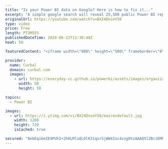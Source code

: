 ```yaml
---
title: "Is your Power BI data on Google? Here is how to fix it..."
excerpt: "A simple google search will reveal 25,500 public Power BI reports and not all of them should be public.  Do you know which power bi reports are on google and how to delete them?  In this video I will show you how to find, review, delete and control your Public Power BI reports.  Here you can download"
originalUrl: https://youtube.com/watch?v=BX24DnseY58
type: video
price: Free
length: PT3M55S
publishedDateTime: 2020-06-22T12:30:48Z
heat: 50

featuredContent: "<iframe width=\"800\" height=\"500\" frameborder=\"0\" src=\"https://www.youtube.com/embed/BX24DnseY58\" allow=\"accelerometer; autoplay; encrypted-media; gyroscope; picture-in-picture\" allowfullscreen></iframe>"

provider:
  name: Curbal
  domain: curbal.com
  images:
    - url: https://everyday-cc.github.io/powerbi/assets/images/organizations/curbal.com-50x50.jpg
      width: 50
      height: 50

topics:
  - Power BI

images:
  - url: https://i.ytimg.com/vi/BX24DnseY58/maxresdefault.jpg
    width: 1280
    height: 720
    isCached: true

secured: "8ebEqibmIE9PUhI+2h8LMluQLOlK31qsrSjWW4Ioc4vzg0tzAAAQSlZBciKMhzQ4QL1HJ9AsrhrflY2sIEm36PA0aTioYIZa2lHj9fgzw9ZXMNG/fLfTUbReLgZ2vk3IcIOxuuB9cRhYsFosVeMDBPOx9PmbgwcsxRSJ5iz6z6vInOk+ocIbnI+RAt4L3MqjxA4MnHilGQ2F8/icuEZQkmpNFNiGD33/FWP/AkYd43k8u4j4vsqm7crqL+9Wk7EFWCl7qhh002fNs9pXmyfJWSHME65jPN8aKsYfxeX0hmvYKqH2jGN3fpTbWu5dAVQsYu6EKB+fH2FyRseolRE/GodVSxd9pFumtfZIMSmJzSCRFLaLBPOyWjIO5JLNaU3llHQKdF6H6Bt47GgjcH2TDZTtuDeZf5vafH/dr8vTOWE=;e8otHQn/OO0xyYounmdlFA=="
---
```


